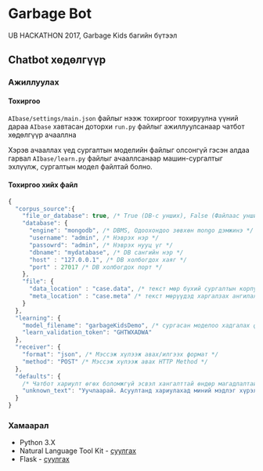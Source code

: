 # Garbage Bot
UB HACKATHON 2017, Garbage Kids багийн бүтээл

## Chatbot хөдөлгүүр

### Ажиллуулах
#### Тохиргоо
`AIbase/settings/main.json` файлыг нээж тохиргоог тохируулна үүний дараа 
`AIbase` хавтасан доторхи `run.py` файлыг ажиллуулсанаар чатбот хөдөлгүүр ачааллна

Хэрэв ачааллах үед сургалтын моделийн файлыг олсонгүй гэсэн алдаа гарвал `AIbase/learn.py` файлыг ачааллсанаар машин-сургалтыг эхлүүлж, сургалтын модел файлтай болно.

#### Тохиргоо хийх файл
```javascript
{
  "corpus_source":{
    "file_or_database": true, /* True (DB-с унших), False (Файлаас унших) */
    "database": {
      "engine": "mongodb", /* DBMS, Одоохондоо зөвхөн mongo дэмжинэ */
      "username": "admin", /* Нэврэх нэр */
      "passowrd": "admin", /* Нэврэх нууц үг */
      "dbname": "mydatabase", /* DB сангийн нэр */
      "host" : "127.0.0.1", /* DB холбогдох хаяг */
      "port" : 27017 /* DB холбогдох порт */
    },
    "file": {
      "data_location" : "case.data", /* текст мөр бүхий сургалтын корпус */
      "meta_location" : "case.meta" /* текст мөрүүдэд харгалзах ангилалуудыг агуулсан файл */
    }
  },
  "learning": {
    "model_filename": "garbageKidsDemo", /* сургасан моделоо хадгалах файлын нэр */
    "learn_validation_token": "GHTWXADWA" 
  },
  "receiver": {
    "format": "json", /* Мэссэж хүлээж авах/илгээх формат */
    "method": "POST" /* Мэссэж хүлээж авах HTTP Method */
  },
  "defaults": {
    /* Чатбот хариулт өгөх боломжгүй эсвэл хангалттай өндөр магадлалтай хариулт олж чадахгүй бол */
    "unknown_text": "Уучлаарай. Асуултанд хариулахад миний мэдлэг хүрэлцэхгүй байна"
  }
}
```

### Хамаарал
* Python 3.X
* Natural Language Tool Kit - [суулгах](http://www.nltk.org/install.html)
* Flask - [суулгах](http://flask.pocoo.org/)
